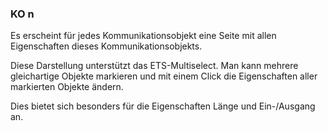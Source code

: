 ﻿### KO n


Es erscheint für jedes Kommunikationsobjekt eine Seite mit allen Eigenschaften dieses Kommunikationsobjekts. 

Diese Darstellung unterstützt das ETS-Multiselect. Man kann mehrere gleichartige Objekte markieren und mit einem Click die Eigenschaften aller markierten Objekte ändern. 

Dies bietet sich besonders für die Eigenschaften Länge und Ein-/Ausgang an.

